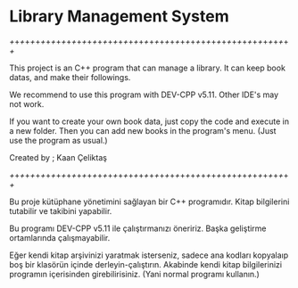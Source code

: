 # Library Management System

*+*+*+*+*+*+*+*+*+*+*+*+*+*+*+*+*+*+*+*+*+*+*+*+*+*+*+*+*+*+*+*+*+*+*+*+*+*+*+*+*+*+*+*+*+*+*+*+*+*+*+*+*+*+*+* 

This project is an C++ program that can manage a library. It can keep book datas, and make their followings.

We recommend to use this program with DEV-CPP v5.11. Other IDE's may not work.

If you want to create your own book data, just copy the code and execute in a new folder. Then you can add new books
in the program's menu. (Just use the program as usual.)

Created by ; Kaan Çeliktaş

*+*+*+*+*+*+*+*+*+*+*+*+*+*+*+*+*+*+*+*+*+*+*+*+*+*+*+*+*+*+*+*+*+*+*+*+*+*+*+*+*+*+*+*+*+*+*+*+*+*+*+*+*+*+*+* 

Bu proje kütüphane yönetimini sağlayan bir C++ programıdır. Kitap bilgilerini tutabilir ve takibini yapabilir.

Bu programı DEV-CPP v5.11 ile çalıştırmanızı öneririz. Başka geliştirme ortamlarında çalışmayabilir.

Eğer kendi kitap arşivinizi yaratmak isterseniz, sadece ana kodları kopyalaıp boş bir klasörün içinde derleyin-çalıştırın. Akabinde kendi kitap bilgilerinizi programın içerisinden girebilirisiniz. (Yani normal programı kullanın.)
